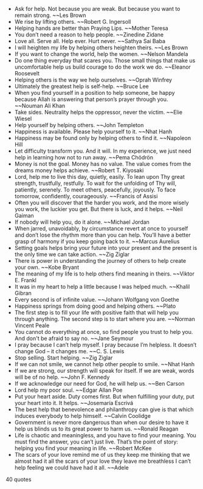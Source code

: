  - Ask for help. Not because you are weak. But because you want to remain strong. ~~Les Brown
 - We rise by lifting others. ~~Robert G. Ingersoll
 - Helping hands are better than Praying Lips. ~~Mother Teresa
 - You don’t need a reason to help people. ~~Zinedine Zidane
 - Love all. Serve all. Help ever. Hurt never. ~~Sathya Sai Baba
 - I will heighten my life by helping others heighten theirs. ~~Les Brown
 - If you want to change the world, help the women. ~~Nelson Mandela
 - Do one thing everyday that scares you. Those small things that make us uncomfortable help us build courage to do the work we do. ~~Eleanor Roosevelt
 - Helping others is the way we help ourselves. ~~Oprah Winfrey
 - Ultimately the greatest help is self-help. ~~Bruce Lee
 - When you find yourself in a position to help someone, be happy because Allah is answering that person’s prayer through you. ~~Nouman Ali Khan
 - Take sides. Neutrality helps the oppressor, never the victim. ~~Elie Wiesel
 - Help yourself by helping others. ~~John Templeton
 - Happiness is available. Please help yourself to it. ~~Nhat Hanh
 - Happiness may be found only by helping others to find it. ~~Napoleon Hill
 - Let difficulty transform you. And it will. In my experience, we just need help in learning how not to run away. ~~Pema Chödrön
 - Money is not the goal. Money has no value. The value comes from the dreams money helps achieve. ~~Robert T. Kiyosaki
 - Lord, help me to live this day, quietly, easily. To lean upon Thy great strength, trustfully, restfully. To wait for the unfolding of Thy will, patiently, serenely. To meet others, peacefully, joyously. To face tomorrow, confidently, courageously. ~~Francis of Assisi
 - Often you will discover that the harder you work, and the more wisely you work, the luckier you get. But there is luck, and it helps. ~~Neil Gaiman
 - If nobody will help you, do it alone. ~~Michael Jordan
 - When jarred, unavoidably, by circumstance revert at once to yourself and don’t lose the rhythm more than you can help. You’ll have a better grasp of harmony if you keep going back to it. ~~Marcus Aurelius
 - Setting goals helps bring your future into your present and the present is the only time we can take action. ~~Zig Ziglar
 - There is power in understanding the journey of others to help create your own. ~~Kobe Bryant
 - The meaning of my life is to help others find meaning in theirs. ~~Viktor E. Frankl
 - It was in my heart to help a little because I was helped much. ~~Khalil Gibran
 - Every second is of infinite value. ~~Johann Wolfgang von Goethe
 - Happiness springs from doing good and helping others. ~~Plato
 - The first step is to fill your life with positive faith that will help you through anything. The second step is to start where you are. ~~Norman Vincent Peale
 - You cannot do everything at once, so find people you trust to help you. And don't be afraid to say no. ~~Jane Seymour
 - I pray because I can’t help myself. I pray because I’m helpless. It doesn’t change God – it changes me. ~~C. S. Lewis
 - Stop selling. Start helping. ~~Zig Ziglar
 - If we can not smile, we cannot help other people to smile. ~~Nhat Hanh
 - If we are strong, our strength will speak for itself. If we are weak, words will be of no help. ~~John F. Kennedy
 - If we acknowledge our need for God, he will help us. ~~Ben Carson
 - Lord help my poor soul. ~~Edgar Allan Poe
 - Put your heart aside. Duty comes first. But when fulfilling your duty, put your heart into it. It helps. ~~Josemaría Escrivá
 - The best help that benevolence and philanthropy can give is that which induces everybody to help himself. ~~Calvin Coolidge
 - Government is never more dangerous than when our desire to have it help us blinds us to its great power to harm us. ~~Ronald Reagan
 - Life is chaotic and meaningless, and you have to find your meaning. You must find the answer, you can’t just live. That’s the point of story: helping you find your meaning in life. ~~Robert McKee
 - The scars of your love remind me of us they keep me thinking that we almost had it all the scars of your love they leave me breathless I can’t help feeling we could have had it all. ~~Adele

40 quotes